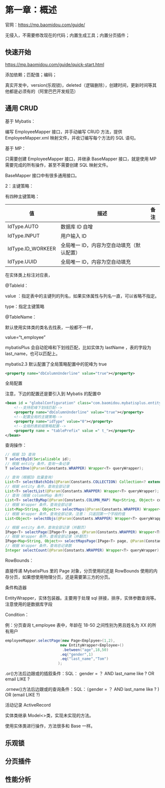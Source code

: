 # 第一章：概述

官网：https://mp.baomidou.com/guide/

无侵入，不需要修改现在的代码；内置生成工具；内置分页插件；

## 快速开始

https://mp.baomidou.com/guide/quick-start.html

添加依赖；匹配值；编码；

真实开发中，version(乐观锁)，deleted（逻辑删除），创建时间，更新时间等其他都是必须有的（阿里巴巴开发规范）









## 通用 CRUD

基于 Mybatis：

编写 EmployeeMapper 接口，并手动编写 CRUD 方法，提供 EmployeeMapper.xml 映射文件，并收订编写每个方法的 SQL 语句。

基于 MP：

只需要创建 EmployeeMapper 接口，并继承 BaseMapper 接口，就是使用 MP 需要完成的所有操作，甚至不需要创建 SQL 映射文件。

BaseMapper 接口中有很多通用接口。

2：主键策略：

有四种主键策略：

| 值                | 描述                                      | 备注 |
| ----------------- | ----------------------------------------- | ---- |
| IdType.AUTO       | 数据库 ID 自增                            |      |
| IdType.INPUT      | 用户输入 ID                               |      |
| IdType.ID_WORKEER | 全局唯一 ID，内容为空自动填充（默认配置） |      |
| IdType.UUID       | 全局唯一 ID，内容为空自动填充             |      |





在实体类上标注对应表，

@TableId：

value ：指定表中的主键列的列名，如果实体属性与列名一直，可以省略不指定。

type：指定主键策略

@TableName：

默认使用实体类的类名去找表，一般都不一样，

value=“t_employee”

mybatisPlus 会自动驼峰和下划线匹配，比如实体为 lastName ，表的字段为 last_name，也可以匹配上。

mybatis2.3 默认配置了全局策略配置中的驼峰为 true

```xml
<property name="dbColumnUnderline" value="true"></property>
```

全局配置

注意，下边的配置还是要引入到 Mybatis 的配置中

```xml
<bean id = "globalConfiguration" class="com.baomidou.mybatisplus.entity.GlobalConfiguration">
    <!--支持驼峰下划线匹配-->
    <property name="dbColumnUnderline" value="true"></property>
    <!--配置全局的主键策略-->
    <property name="idType" value="0"></property>
    <!--全局的表前缀策略配置-->
    <property name = "tablePrefix" value =" t_"></property>
</bean>
```

查询操作：

```java
// 根据 ID 查询
T selectById(Serializable id);
// 根据 entity 条件，查询一条记录
T selectOne(@Param(Constants.WRAPPER) Wrapper<T> queryWrapper);

// 查询（根据ID 批量查询）
List<T> selectBatchIds(@Param(Constants.COLLECTION) Collection<? extends Serializable> idList);
// 根据 entity 条件，查询全部记录
List<T> selectList(@Param(Constants.WRAPPER) Wrapper<T> queryWrapper);
// 查询（根据 columnMap 条件）
List<T> selectByMap(@Param(Constants.COLUMN_MAP) Map<String, Object> columnMap);
// 根据 Wrapper 条件，查询全部记录
List<Map<String, Object>> selectMaps(@Param(Constants.WRAPPER) Wrapper<T> queryWrapper);
// 根据 Wrapper 条件，查询全部记录。注意： 只返回第一个字段的值
List<Object> selectObjs(@Param(Constants.WRAPPER) Wrapper<T> queryWrapper);

// 根据 entity 条件，查询全部记录（并翻页）
IPage<T> selectPage(IPage<T> page, @Param(Constants.WRAPPER) Wrapper<T> queryWrapper);
// 根据 Wrapper 条件，查询全部记录（并翻页）
IPage<Map<String, Object>> selectMapsPage(IPage<T> page, @Param(Constants.WRAPPER) Wrapper<T> queryWrapper);
// 根据 Wrapper 条件，查询总记录数
Integer selectCount(@Param(Constants.WRAPPER) Wrapper<T> queryWrapper);
```

RowBounds：

直接传递 MybatisPlus 里的 Page 对象，分页使用的还是 RowBounds 使用的内存分页，如果想使用物理分页，还是需要第三方的分页。

条件构造器

EntityWrapper，实体包装器。主要用于处理 sql 拼接，排序，实体参数查询等。注意使用的是数据库字段

Condition：

例：分页查询 t_employee 表中，年龄在 18-50 之间性别为男且姓名为 XX 的所有用户

```java
employeeMapper.selectPage(new Page<Emplpyee>(1,2),
                         new EntityWrapper<Employee>()
                          .between("age",18,50)
                         .eq("gender",1)
                         .eq("last_name","Tom")
                        );
```

.or()方法后边跟或的插叙条件：SQL： gender = ？ AND last_name like ? OR email LIKE ?

.ornew()方法后边跟或的查询条件：SQL：（gender = ？ AND last_name like ? ) OR (email LIKE ?)

活动记录 ActiveRecord

实体类继承 Model<>类，实现未实现的方法。

使用实体类进行操作，方法很多和 Base 一样。



## 乐观锁



## 分页插件



## 性能分析

